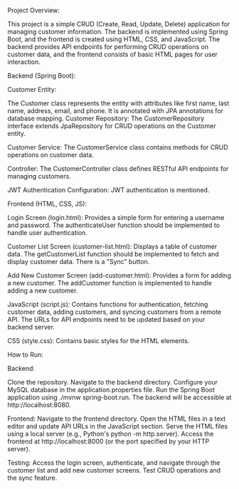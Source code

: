 Project Overview:

This project is a simple CRUD (Create, Read, Update, Delete) application for managing customer information. The backend is implemented using Spring Boot, and the frontend is created using HTML, CSS, and JavaScript. The backend provides API endpoints for performing CRUD operations on customer data, and the frontend consists of basic HTML pages for user interaction.

Backend (Spring Boot):

Customer Entity:

The Customer class represents the entity with attributes like first name, last name, address, email, and phone.
It is annotated with JPA annotations for database mapping.
Customer Repository:
The CustomerRepository interface extends JpaRepository for CRUD operations on the Customer entity.

Customer Service:
The CustomerService class contains methods for CRUD operations on customer data.

Controller:
The CustomerController class defines RESTful API endpoints for managing customers.

JWT Authentication Configuration:
JWT authentication is mentioned.

Frontend (HTML, CSS, JS):

Login Screen (login.html):
Provides a simple form for entering a username and password.
The authenticateUser function should be implemented to handle user authentication.

Customer List Screen (customer-list.html):
Displays a table of customer data.
The getCustomerList function should be implemented to fetch and display customer data.
There is a "Sync" button.

Add New Customer Screen (add-customer.html):
Provides a form for adding a new customer.
The addCustomer function is implemented to handle adding a new customer.

JavaScript (script.js):
Contains functions for authentication, fetching customer data, adding customers, and syncing customers from a remote API.
The URLs for API endpoints need to be updated based on your backend server.

CSS (style.css):
Contains basic styles for the HTML elements.

How to Run:

Backend:

Clone the repository.
Navigate to the backend directory.
Configure your MySQL database in the application.properties file.
Run the Spring Boot application using ./mvnw spring-boot:run.
The backend will be accessible at http://localhost:8080.

Frontend:
Navigate to the frontend directory.
Open the HTML files in a text editor and update API URLs in the JavaScript section.
Serve the HTML files using a local server (e.g., Python's python -m http.server).
Access the frontend at http://localhost:8000 (or the port specified by your HTTP server).

Testing:
Access the login screen, authenticate, and navigate through the customer list and add new customer screens.
Test CRUD operations and the sync feature.

